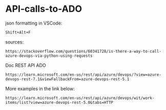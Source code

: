 # API-calls-to-ADO

json formatting in VSCode: 
```
Shift+Alt+F 
```

sources: 
```
https://stackoverflow.com/questions/60341728/is-there-a-way-to-call-azure-devops-via-python-using-requests
```

Doc REST API ADO
```
https://learn.microsoft.com/en-us/rest/api/azure/devops/?view=azure-devops-rest-7.1&viewFallbackFrom=azure-devops-rest-5.1
```

More examples in the link below:
```
https://learn.microsoft.com/en-us/rest/api/azure/devops/wit/work-items/list?view=azure-devops-rest-5.0&tabs=HTTP
```
